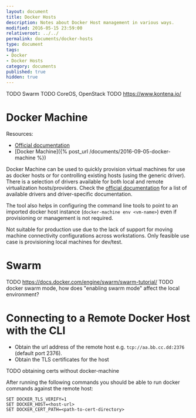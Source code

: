 ```yaml
---
layout: document
title: Docker Hosts
description: Notes about Docker Host management in various ways.
modified: 2016-05-15 23:59:00
relativeroot: ../../
permalink: documents/docker-hosts
type: document
tags:
- Docker
- Docker Hosts
category: documents
published: true
hidden: true
---
```


TODO Swarm
TODO CoreOS, OpenStack
TODO https://www.kontena.io/

Docker Machine
==============

Resources:

- [Official documentation](https://docs.docker.com/machine/)
- [Docker Machine]({% post_url /documents/2016-09-05-docker-machine %})

Docker Machine can be used to quickly provision virtual machines for use as docker hosts or for controlling existing hosts (using the generic driver).
There is a selection of drivers available for both local and remote virtualization hosts/providers.
Check the [official documentation](https://docs.docker.com/machine/drivers/) for a list of available drivers and driver-specific documentation.

The tool also helps in configuring the command line tools to point to an imported docker host instance (`docker-machine env <vm-name>`) even if provisioning or management is not required.

Not suitable for production use due to the lack of support for moving machine connectivity configurations across workstations.
Only feasible use case is provisioning local machines for dev/test.

Swarm
=====

TODO https://docs.docker.com/engine/swarm/swarm-tutorial/
TODO docker swarm mode, how does "enabling swarm mode" affect the local environment?

Connecting to a Remote Docker Host with the CLI
===============================================

- Obtain the url address of the remote host e.g. `tcp://aa.bb.cc.dd:2376` (default port 2376).
- Obtain the TLS certificates for the host

TODO obtaining certs without docker-machine

After running the following commands you should be able to run docker commands against the remote host:

```
SET DOCKER_TLS_VERIFY=1
SET DOCKER_HOST=<host-url>
SET DOCKER_CERT_PATH=<path-to-cert-directory>
```
